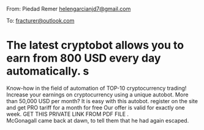 From: Piedad Remer <helengarcianjd7@gmail.com>

To: fracturer@outlook.com

# The latest cryptobot allows you to earn from 800 USD every day automatically. s
Know-how in the field of automation of TOP-10 cryptocurrency trading!
Increase your earnings on cryptocurrency using a unique autobot. More than 50,000 USD per month? It is easy with this autobot. 
register on the site and get PRO tariff for a month for free Our offer is valid for exactly one week.
GET THIS PRIVATE LINK FROM PDF FILE
.  
McGonagall came back at dawn, to tell them that he had again escaped.
